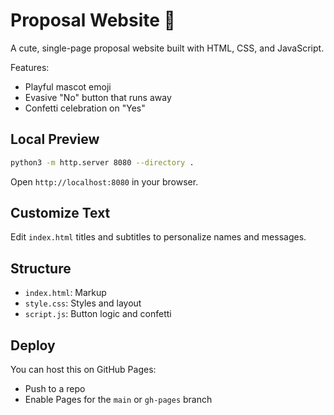 # Proposal Website 💖

A cute, single-page proposal website built with HTML, CSS, and JavaScript.

Features:
- Playful mascot emoji
- Evasive "No" button that runs away
- Confetti celebration on "Yes"

## Local Preview
```bash
python3 -m http.server 8080 --directory .
```
Open `http://localhost:8080` in your browser.

## Customize Text
Edit `index.html` titles and subtitles to personalize names and messages.

## Structure
- `index.html`: Markup
- `style.css`: Styles and layout
- `script.js`: Button logic and confetti

## Deploy
You can host this on GitHub Pages:
- Push to a repo
- Enable Pages for the `main` or `gh-pages` branch